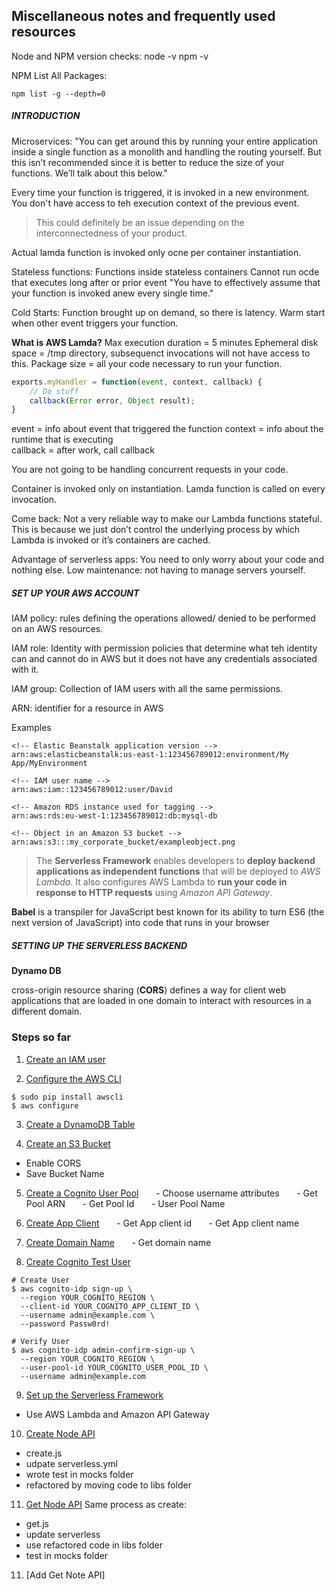 ## Miscellaneous notes and frequently used resources

Node and NPM version checks: 
	node -v
	npm -v

NPM List All Packages: 

	npm list -g --depth=0

##### INTRODUCTION

Microservices: 
"You can get around this by running your entire application inside a single function as a monolith and handling the routing yourself. But this isn’t recommended since it is better to reduce the size of your functions. We’ll talk about this below."

Every time your function is triggered, it is invoked in a new environment. You don't have access to teh execution context of the previous event. 

> This could definitely be an issue depending on the interconnectedness of your product. 

Actual lamda function is invoked only ocne per container instantiation. 


Stateless functions: 
Functions inside stateless containers
Cannot run ocde that executes long after or prior event
"You have to effectively assume that your function is invoked anew every single time."

Cold Starts: 
Function brought up on demand, so there is latency. 
Warm start when other event triggers your function.

**What is AWS Lamda?**
Max execution duration = 5 minutes
Ephemeral disk space = /tmp directory, subsequenct invocations will not have access to this.
Package size = all your code necessary to run your function. 


```javascript
exports.myHandler = function(event, context, callback) {
	// Do stuff
	callback(Error error, Object result);
}
```

event = info about event that triggered the function
context = info about the runtime that is executing  
callback = after work, call callback

You are not going to be handling concurrent requests in your code. 

Container is invoked only on instantiation. Lamda function is called on every invocation. 

Come back: Not a very reliable way to make our Lambda functions stateful. This is because we just don’t control the underlying process by which Lambda is invoked or it’s containers are cached.


Advantage of serverless apps: 
You need to only worry about your code and nothing else. Low maintenance: not having to manage servers yourself. 

##### SET UP YOUR AWS ACCOUNT

IAM policy: rules defining the operations allowed/ denied to be performed on an AWS resources. 

IAM role: Identity with permission policies that determine what teh identity can and cannot do in AWS but it does not have any credentials associated with it. 

IAM group: Collection of IAM users with all the same permissions. 

ARN: identifier for a resource in AWS

Examples

```
<!-- Elastic Beanstalk application version -->
arn:aws:elasticbeanstalk:us-east-1:123456789012:environment/My App/MyEnvironment

<!-- IAM user name -->
arn:aws:iam::123456789012:user/David

<!-- Amazon RDS instance used for tagging -->
arn:aws:rds:eu-west-1:123456789012:db:mysql-db

<!-- Object in an Amazon S3 bucket -->
arn:aws:s3:::my_corporate_bucket/exampleobject.png
```

> The **Serverless Framework** enables developers to **deploy backend applications as independent functions** that will be deployed to *AWS Lambda*. It also configures AWS Lambda to **run your code in response to HTTP requests** using *Amazon API Gateway*.


**Babel** is a transpiler for JavaScript best known for its ability to turn ES6 (the next version of JavaScript) into code that runs in your browser



##### SETTING UP THE SERVERLESS BACKEND

**Dynamo DB**

cross-origin resource sharing (**CORS**) defines a way for client web applications that are loaded in one domain to interact with resources in a different domain. 


### Steps so far

1. [Create an IAM user](https://serverless-stack.com/chapters/create-an-iam-user.html)

2. [Configure the AWS CLI](https://serverless-stack.com/chapters/configure-the-aws-cli.html)
```
$ sudo pip install awscli
$ aws configure
```
3. [Create a DynamoDB Table](https://serverless-stack.com/chapters/create-a-dynamodb-table.html)

4. [Create an S3 Bucket](https://serverless-stack.com/chapters/create-an-s3-bucket-for-file-uploads.html)
- Enable CORS
- Save Bucket Name

5. [Create a Cognito User Pool](https://serverless-stack.com/chapters/create-a-cognito-user-pool.html)
&nbsp;&nbsp;&nbsp;&nbsp;&nbsp;&nbsp;- Choose username attributes
&nbsp;&nbsp;&nbsp;&nbsp;&nbsp;&nbsp;- Get Pool ARN
&nbsp;&nbsp;&nbsp;&nbsp;&nbsp;&nbsp;- Get Pool Id 
&nbsp;&nbsp;&nbsp;&nbsp;&nbsp;&nbsp;- User Pool Name

6. [Create App Client](https://serverless-stack.com/chapters/create-a-cognito-user-pool.html)
&nbsp;&nbsp;&nbsp;&nbsp;&nbsp;&nbsp;- Get App client id
&nbsp;&nbsp;&nbsp;&nbsp;&nbsp;&nbsp;- Get App client name

7. [Create Domain Name](https://serverless-stack.com/chapters/create-a-cognito-user-pool.html)
&nbsp;&nbsp;&nbsp;&nbsp;&nbsp;&nbsp;- Get domain name

8. [Create Cognito Test User](https://serverless-stack.com/chapters/create-a-cognito-test-user.html)
```
# Create User
$ aws cognito-idp sign-up \
  --region YOUR_COGNITO_REGION \
  --client-id YOUR_COGNITO_APP_CLIENT_ID \
  --username admin@example.com \
  --password Passw0rd!

# Verify User
$ aws cognito-idp admin-confirm-sign-up \
  --region YOUR_COGNITO_REGION \
  --user-pool-id YOUR_COGNITO_USER_POOL_ID \
  --username admin@example.com
```

9. [Set up the Serverless Framework](https://serverless-stack.com/chapters/setup-the-serverless-framework.html)
- Use AWS Lambda and Amazon API Gateway

10. [Create Node API](https://serverless-stack.com/chapters/add-a-create-note-api.html)
- create.js
- udpate serverless.yml
- wrote test in mocks folder
- refactored by moving code to libs folder

11. [Get Node API](https://serverless-stack.com/chapters/add-a-get-note-api.html) Same process as create: 
- get.js
- update serverless
- use refactored code in libs folder
- test in mocks folder



11. [Add Get Note API]


